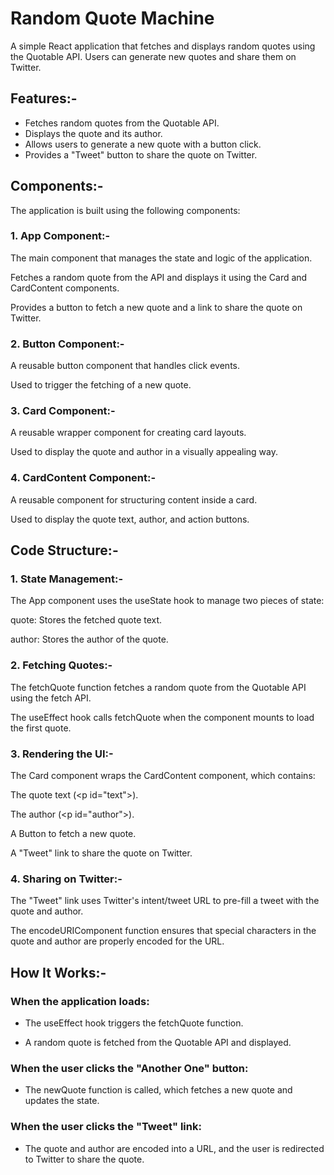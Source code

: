 # Random Quote Machine
A simple React application that fetches and displays random quotes using the Quotable API. Users can generate new quotes and share them on Twitter.
## Features:-
- Fetches random quotes from the Quotable API.
- Displays the quote and its author.
- Allows users to generate a new quote with a button click.
- Provides a "Tweet" button to share the quote on Twitter.
## Components:-
The application is built using the following components:

### 1. App Component:-
The main component that manages the state and logic of the application.

Fetches a random quote from the API and displays it using the Card and CardContent components.

Provides a button to fetch a new quote and a link to share the quote on Twitter.

### 2. Button Component:-
A reusable button component that handles click events.

Used to trigger the fetching of a new quote.

### 3. Card Component:-
A reusable wrapper component for creating card layouts.

Used to display the quote and author in a visually appealing way.

### 4. CardContent Component:-
A reusable component for structuring content inside a card.

Used to display the quote text, author, and action buttons.

## Code Structure:-
### 1. State Management:-
The App component uses the useState hook to manage two pieces of state:

quote: Stores the fetched quote text.

author: Stores the author of the quote.

### 2. Fetching Quotes:-
The fetchQuote function fetches a random quote from the Quotable API using the fetch API.

The useEffect hook calls fetchQuote when the component mounts to load the first quote.

### 3. Rendering the UI:-
The Card component wraps the CardContent component, which contains:

The quote text (\<p id="text">\).

The author (\<p id="author">\).

A Button to fetch a new quote.

A "Tweet" link to share the quote on Twitter.

### 4. Sharing on Twitter:-
The "Tweet" link uses Twitter's intent/tweet URL to pre-fill a tweet with the quote and author.

The encodeURIComponent function ensures that special characters in the quote and author are properly encoded for the URL.

## How It Works:-
### When the application loads:

- The useEffect hook triggers the fetchQuote function.

- A random quote is fetched from the Quotable API and displayed.

### When the user clicks the "Another One" button:

- The newQuote function is called, which fetches a new quote and updates the state.

### When the user clicks the "Tweet" link:

- The quote and author are encoded into a URL, and the user is redirected to Twitter to share the quote.
